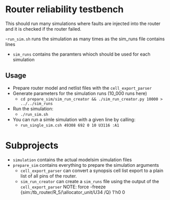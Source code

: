 # Router reliability testbench

This should run many simulations where faults are injected into the router and it is checked if the router failed.

 -`run_sim.sh` runs the simulation as many times as the sim_runs file contains lines
 - `sim_runs` contains the paramters whioch should be used for each simulation

 ## Usage
  - Prepare router model and netlist files with the `cell_export_parser`
  - Generate parameters for the simulation runs (10_000 runs here)
    - `cd prepare_sim/sim_run_creator && ./sim_run_creator.py 10000 > ../../sim_runs`
  - Run the simulation:
    - `./run_sim.sh`
  - You can run a simle simulation with a given line by calling:
    - `run_single_sim.csh 49308 692 0 10 U3116 :A1`

 # Subprojects
  - `simulation` contains the actual modelsim simulation files
  - `prepare_sim` contains everything to prepare the simulation arguments
     - `cell_export_parser` can convert a synopsis cell list export to a plain list of all pins of the router.
     - `sim_run_creator` can create a `sim_runs` file using the output of the `cell_export_parser`
     NOTE:
     force -freeze {sim:/tb_router/R_5/\allocator_unit/U34 /Q} 1'h0 0

 
